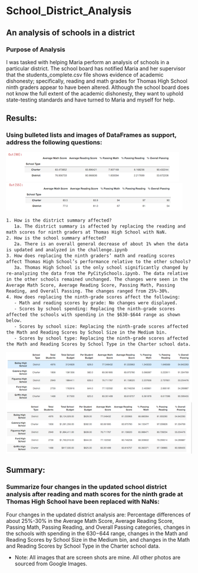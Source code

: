 # School_District_Analysis
## An analysis of schools in a district
### Purpose of Analysis
I was tasked with helping Maria perform an analysis of schools in a particular district. The school board has notified Maria and her supervisor that the students_complete.csv file shows evidence of academic dishonesty; specifically, reading and math grades for Thomas High School ninth graders appear to have been altered. Although the school board does not know the full extent of the academic dishonesty, they want to uphold state-testing standards and have turned to Maria and myself for help.

## Results: 
### Using bulleted lists and images of DataFrames as support, address the following questions:

![results](https://github.com/awebber00/School_District_Analysis/blob/main/Resources/PyCitySchools.png)
![results](https://github.com/awebber00/School_District_Analysis/blob/main/Resources/PyChallenge.png)

    1. How is the district summary affected? 
       1a. The district summary is affected by replacing the reading and math scores for ninth graders at Thomas High School with NaN.
    2. How is the school summary affected?
       2a. There is an overall general decrease of about 1% when the data is updated and analyzed in the challenge.ipynb 
    3. How does replacing the ninth graders’ math and reading scores affect Thomas High School’s performance relative to the other schools?
       3a. Thomas High School is the only school significantly changed by re-analyzing the data from the PyCitySchools.ipynb. The data relative in the other schools remained unchanged. The changes were seen in the Average Math Score, Average Reading Score, Passing Math, Passing Reading, and Overall Passing. The changes ranged from 25%-30%.
    4. How does replacing the ninth-grade scores affect the following:
       - Math and reading scores by grade: No changes were displayed.
       - Scores by school spending: Replacing the ninth-grade scores affected the schools with spending in the $630-$644 range as shown below.
       - Scores by school size: Replacing the ninth-grade scores affected the Math and Reading Scores by School Size in the Medium bin.
       - Scores by school type: Replacing the ninth-grade scores affected the Math and Reading Scores by School Type in the Charter school data.
       
 ![spending](https://github.com/awebber00/School_District_Analysis/blob/main/Resources/Spendingipynb.png)
 ![spending](https://github.com/awebber00/School_District_Analysis/blob/main/Resources/SpendingChallenge.png)
       
 ## Summary: 
 ### Summarize four changes in the updated school district analysis after reading and math scores for the ninth grade at Thomas High School have been replaced with NaNs:
 
 Four changes in the updated district analysis are: Percentage differences of about 25%-30% in the Average Math Score, Average Reading Score, Passing Math, Passing Reading, and Overall Passing categories, changes in the schools with spending in the $630-$644 range, changes in the Math and Reading Scores by School Size in the Medium bin, and changes in the Math and Reading Scores by School Type in the Charter school data.


* Note: All images that are screen shots are mine. All other photos are sourced from Google Images.
